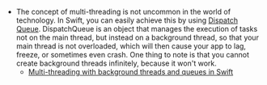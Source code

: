 - The concept of multi-threading is not uncommon in the world of technology. In Swift, you can easily achieve this by using [Dispatch Queue](https://developer.apple.com/documentation/dispatch/dispatchqueue).  DispatchQueue is an object that manages the execution of tasks not on the main thread, but instead on a background thread, so that your main thread is not overloaded, which will then cause your app to lag, freeze, or sometimes even crash. One thing to note is that you cannot create background threads infinitely, because it won't work.
	- [Multi-threading with background threads and queues in Swift](https://youtu.be/jEpg2SYvVV8?si=hTg5Qwwr1JWsSycr)